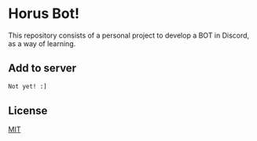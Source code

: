 # Horus Bot!

This repository consists of a personal project to develop a BOT in Discord, as a way of learning.

## Add to server
```bash
Not yet! :]
```
## License
[MIT](https://choosealicense.com/licenses/mit/)
